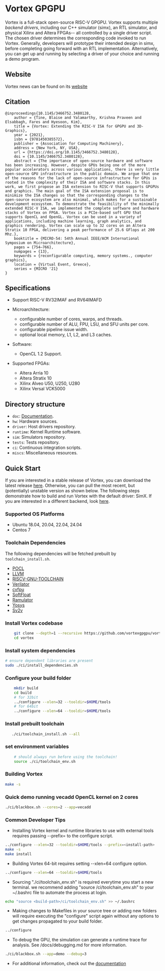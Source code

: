 # Vortex GPGPU

Vortex is a full-stack open-source RISC-V GPGPU. Vortex supports multiple *backend drivers*, including our C++ simulator (simx), an RTL simulator, and physical Xilinx and Altera FPGAs-- all controlled by a single driver script. The chosen driver determines the corresponding code invoked to run Vortex. Generally, developers will prototype their intended design in simx, before completing going forward with an RTL implementation. Alternatively, you can get up and running by selecting a driver of your choice and running a demo program.

## Website
Vortex news can be found on its [website](https://vortex.cc.gatech.edu/)

## Citation
```
@inproceedings{10.1145/3466752.3480128,
	author = {Tine, Blaise and Yalamarthy, Krishna Praveen and Elsabbagh, Fares and Hyesoon, Kim},
	title = {Vortex: Extending the RISC-V ISA for GPGPU and 3D-Graphics},
	year = {2021},
	isbn = {9781450385572},
	publisher = {Association for Computing Machinery},
	address = {New York, NY, USA},
	url = {https://doi.org/10.1145/3466752.3480128},
	doi = {10.1145/3466752.3480128},
	abstract = {The importance of open-source hardware and software has been increasing. However, despite GPUs being one of the more popular accelerators across various applications, there is very little open-source GPU infrastructure in the public domain. We argue that one of the reasons for the lack of open-source infrastructure for GPUs is rooted in the complexity of their ISA and software stacks. In this work, we first propose an ISA extension to RISC-V that supports GPGPUs and graphics. The main goal of the ISA extension proposal is to minimize the ISA changes so that the corresponding changes to the open-source ecosystem are also minimal, which makes for a sustainable development ecosystem. To demonstrate the feasibility of the minimally extended RISC-V ISA, we implemented the complete software and hardware stacks of Vortex on FPGA. Vortex is a PCIe-based soft GPU that supports OpenCL and OpenGL. Vortex can be used in a variety of applications, including machine learning, graph analytics, and graphics rendering. Vortex can scale up to 32 cores on an Altera Stratix 10 FPGA, delivering a peak performance of 25.6 GFlops at 200 Mhz.},
	booktitle = {MICRO-54: 54th Annual IEEE/ACM International Symposium on Microarchitecture},
	pages = {754–766},
	numpages = {13},
	keywords = {reconfigurable computing, memory systems., computer graphics},
	location = {Virtual Event, Greece},
	series = {MICRO '21}
}
```

## Specifications

- Support RISC-V RV32IMAF and RV64IMAFD

- Microarchitecture:
    - configurable number of cores, warps, and threads.
    - configurable number of ALU, FPU, LSU, and SFU units per core.
    - configurable pipeline issue width.
    - optional local memory, L1, L2, and L3 caches.
- Software:
    - OpenCL 1.2 Support.
- Supported FPGAs:
    - Altera Arria 10
    - Altera Stratix 10
    - Xilinx Alveo U50, U250, U280
    - Xilinx Versal VCK5000

## Directory structure

- `doc`: [Documentation](docs/index.md).
- `hw`: Hardware sources.
- `driver`: Host drivers repository.
- `runtime`: Kernel Runtime software.
- `sim`: Simulators repository.
- `tests`: Tests repository.
- `ci`: Continuous integration scripts.
- `miscs`: Miscellaneous resources.

## Quick Start
If you are interested in a stable release of Vortex, you can download the latest release [here](https://github.com/vortexgpgpu/vortex/releases/latest). Otherwise, you can pull the most recent, but (potentially) unstable version as shown below. The following steps demonstrate how to build and run Vortex with the default driver: SimX. If you are interested in a different backend, look [here](docs/simulation.md).

### Supported OS Platforms
- Ubuntu 18.04, 20.04, 22.04, 24.04
- Centos 7
### Toolchain Dependencies
The following dependencies will be fetched prebuilt by `toolchain_install.sh`.
- [POCL](http://portablecl.org/)
- [LLVM](https://llvm.org/)
- [RISCV-GNU-TOOLCHAIN](https://github.com/riscv-collab/riscv-gnu-toolchain)
- [Verilator](https://www.veripool.org/verilator)
- [cvfpu](https://github.com/openhwgroup/cvfpu.git)
- [SoftFloat](https://github.com/ucb-bar/berkeley-softfloat-3.git)
- [Ramulator](https://github.com/CMU-SAFARI/ramulator.git)
- [Yosys](https://github.com/YosysHQ/yosys)
- [Sv2v](https://github.com/zachjs/sv2v)
### Install Vortex codebase
```sh
	git clone --depth=1 --recursive https://github.com/vortexgpgpu/vortex.git
	cd vortex
```
### Install system dependencies
```sh
# ensure dependent libraries are present
sudo ./ci/install_dependencies.sh
```
### Configure your build folder
```sh
    mkdir build
    cd build
    # for 32bit
    ../configure --xlen=32 --tooldir=$HOME/tools
    # for 64bit
    ../configure --xlen=64 --tooldir=$HOME/tools
```
### Install prebuilt toolchain
```sh
   ./ci/toolchain_install.sh --all
```
### set environment variables
```sh
    # should always run before using the toolchain!
    source ./ci/toolchain_env.sh
```
### Building Vortex
```sh
make -s
```
### Quick demo running vecadd OpenCL kernel on 2 cores
```sh
./ci/blackbox.sh --cores=2 --app=vecadd
```

### Common Developer Tips
- Installing Vortex kernel and runtime libraries to use with external tools requires passing --prefix=<install-path> to the configure script.
```sh
../configure --xlen=32 --tooldir=$HOME/tools --prefix=<install-path>
make -s
make install
```
- Building Vortex 64-bit requires setting --xlen=64 configure option.
```sh
../configure --xlen=64 --tooldir=$HOME/tools
```
- Sourcing "./ci/toolchain_env.sh" is required everytime you start a new terminal. we recommend adding "source <build-path>/ci/toolchain_env.sh" to your ~/.bashrc file to automate the process at login.
```sh
echo "source <build-path>/ci/toolchain_env.sh" >> ~/.bashrc
```
- Making changes to Makefiles in your source tree or adding new folders will require executing the "configure" script again without any options to get changes propagated to your build folder.
```sh
../configure
```
- To debug the GPU, the simulation can generate a runtime trace for analysis. See /docs/debugging.md for more information.
```sh
./ci/blackbox.sh --app=demo --debug=3
```
- For additional information, check out the [documentation](docs/index.md)
